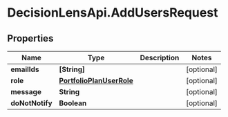# DecisionLensApi.AddUsersRequest

## Properties
Name | Type | Description | Notes
------------ | ------------- | ------------- | -------------
**emailIds** | **[String]** |  | [optional] 
**role** | [**PortfolioPlanUserRole**](PortfolioPlanUserRole.md) |  | [optional] 
**message** | **String** |  | [optional] 
**doNotNotify** | **Boolean** |  | [optional] 



